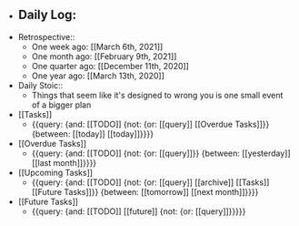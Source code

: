 - Daily Log:
    - 
- Retrospective::
    - One week ago: [[March 6th, 2021]]
    - One month ago: [[February 9th, 2021]]
    - One quarter ago: [[December 11th, 2020]]
    - One year ago: [[March 13th, 2020]]
- Daily Stoic::
    - Things that seem like it's designed to wrong you is one small event of a bigger plan
- [[Tasks]]
    - {{query: {and: [[TODO]] {not: {or: [[query]] [[Overdue Tasks]]}} {between: [[today]] [[today]]}}}}
- [[Overdue Tasks]]
    - {{query: {and: [[TODO]] {not: {or: [[query]]}} {between: [[yesterday]] [[last month]]}}}}
- [[Upcoming Tasks]]
    - {{query: {and: [[TODO]] {not: {or: [[query]] [[archive]] [[Tasks]] [[Future Tasks]]}} {between: [[tomorrow]] [[next month]]}}}}
- [[Future Tasks]]
    - {{query: {and: [[TODO]] [[future]] {not: {or: [[query]]}}}}}
